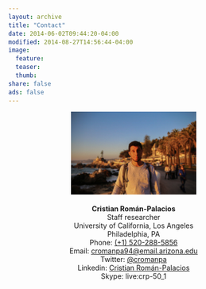 ```yaml
---
layout: archive
title: "Contact"
date: 2014-06-02T09:44:20-04:00
modified: 2014-08-27T14:56:44-04:00
image:
  feature:
  teaser:
  thumb:
share: false
ads: false
---
```


<p align="center">
  <img src="2019-11-21 10.51.14.jpg" width="50%" height="50%">  <br><br>
  <b>Cristian Román-Palacios</b><br>
  Staff researcher  <br>
  University of California, Los Angeles<br>  
  Philadelphia, PA<br>  
  Phone: <a href="tel:+15202885856">(+1) 520-288-5856</a><br>  
  Email: <a href="mailto:cromanpa94@email.arizona.edu">cromanpa94@email.arizona.edu</a><br>  
  Twitter: <a href="https://twitter.com/cromanpa">@cromanpa</a><br/>
  Linkedin: <a href="https://www.linkedin.com/in/cromanpa/">Cristian Román-Palacios</a><br/>
  Skype: live:crp-50_1
</p>
